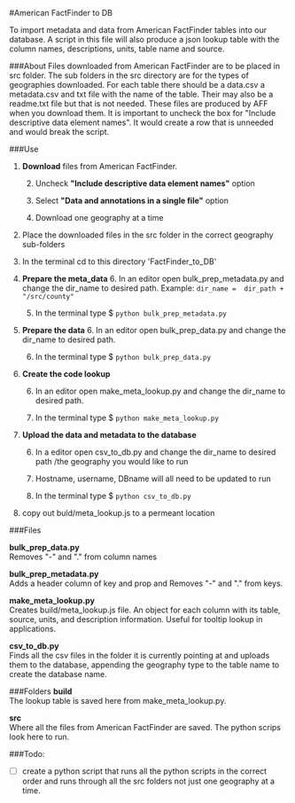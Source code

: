 #American FactFinder to DB

To import metadata and data from American FactFinder tables into our database.  A script in this file will also produce a json lookup table with the column names, descriptions, units, table name and source.

###About
Files downloaded from American FactFinder are to be placed in src folder.  The sub folders in the src directory are for the types of geographies downloaded. For each table there should be a data.csv a metadata.csv and txt file with the name of the table. Their may also be a readme.txt file but that is not needed.  These files are produced by AFF when you download them.  It is important to uncheck the box for "Include descriptive data element names".  It would create a row that is unneeded and would break the script.

###Use

1. **Download** files from American FactFinder.

	2. Uncheck  **"Include descriptive data element names"** option
	
	3. Select **"Data and annotations in a single file"** option
	
	
	3. Download one geography at a time  
	
	
2. Place the downloaded files in the src folder in the correct geography sub-folders  

3. In the terminal cd to this directory 'FactFinder_to_DB'

4. **Prepare the meta_data**
	6. In an editor open  bulk_prep_metadata.py and change the dir_name to desired path. Example: `dir_name =  dir_path + "/src/county"`
	
	5. In the terminal type $ `python bulk_prep_metadata.py`
	
5. **Prepare the data**
	6. In an editor open  bulk_prep_data.py and change the dir_name to desired path. 
	
	6. In the terminal type $  `python bulk_prep_data.py`
	
5. **Create the code lookup**

	6. In an editor open  make_meta_lookup.py and change the dir_name to desired path.  
	
	6. In the terminal type $  `python make_meta_lookup.py`

5. **Upload the data and metadata to the database**

	6. In a editor open csv_to_db.py and change the dir_name to desired path /the geography you would like to run
	
	7. Hostname, username, DBname will all need to be updated to run
	
	7. In the terminal type $ `python csv_to_db.py`
	
8. copy out buld/meta_lookup.js to a permeant location

###Files

**bulk_prep_data.py**  
Removes "-" and "." from column names

**bulk_prep_metadata.py**  
Adds a header column of key and prop and Removes "-" and "." from keys.

**make_meta_lookup.py**  
Creates build/meta_lookup.js file.  An object for each column with its table, source, units, and description information. Useful for tooltip lookup in applications.

**csv_to_db.py**  
Finds all the csv files in the folder it is currently pointing at and uploads them to the database, appending the geography type to the table name to create the database name.

###Folders
**build**  
The lookup table is saved here from make_meta_lookup.py.

**src**  
Where all the files from American FactFinder are saved.  The python scrips look here to run.


###Todo:
- [ ] create a python script that runs all the python scripts in the correct order and runs through all the src folders not just one geography at a time.

